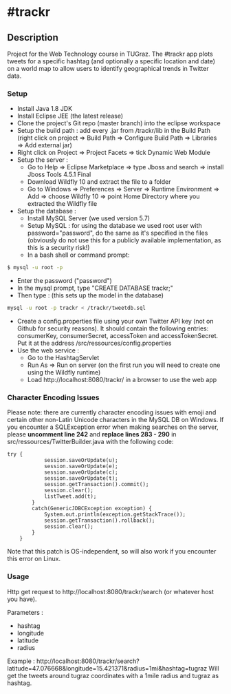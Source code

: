 # #trackr

## Description

Project for the Web Technology course in TUGraz.
The #trackr app plots tweets for a specific hashtag (and optionally a specific location and date) on a world map to allow users to identify geographical trends in Twitter data.

### Setup

* Install Java 1.8 JDK
* Install Eclipse JEE (the latest release)
* Clone the project's Git repo (master branch) into the eclipse workspace
* Setup the build path : add every .jar from /trackr/lib in the Build Path (right click on project => Build Path => Configure Build Path => Libraries => Add external jar)
* Right click on Project => Project Facets => tick Dynamic Web Module
* Setup the server :
  * Go to Help => Eclipse Marketplace => type Jboss and search => install Jboss Tools 4.5.1 Final
  * Download Wildfly 10 and extract the file to a folder
  * Go to Windows => Preferences => Server => Runtime Environment => Add => choose Wildfly 10 => point Home Directory where you extracted the Wildfly file
* Setup the database :
  * Install MySQL Server (we used version 5.7)
  * Setup MySQL : for using the database we used root user with password="password", do the same as it's specified in the files (obviously do not use this for a publicly available implementation, as this is a security risk!)
  * In a bash shell or command prompt:
```bash
$ mysql -u root -p
 ```
  * Enter the password ("password")
  * In the mysql prompt, type "CREATE DATABASE trackr;"
  * Then type : (this sets up the model in the database)
  ``` bash
  mysql -u root -p trackr < /trackr/tweetdb.sql
  ```
* Create a config.properties file using your own Twitter API key (not on Github for security reasons). It should contain the following entries: consumerKey, consumerSecret, accessToken and accessTokenSecret. Put it at the address /src/ressources/config.properties
* Use the web service :
  * Go to the HashtagServlet
  * Run As => Run on server (on the first run you will need to create one using the Wildfly runtime)
  * Load http://localhost:8080/trackr/ in a browser to use the web app

### Character Encoding Issues

Please note: there are currently character encoding issues with emoji and certain other non-Latin Unicode characters in the MySQL DB on Windows. If you encounter a SQLException error when making searches on the server, please **uncomment line 242** and **replace lines 283 - 290** in src/ressources/TwitterBuilder.java with the following code:

```
try {
			session.saveOrUpdate(u);
			session.saveOrUpdate(e);
			session.saveOrUpdate(c);
			session.saveOrUpdate(t);
			session.getTransaction().commit();
			session.clear();
			listTweet.add(t);
		}
		catch(GenericJDBCException exception) {
			System.out.println(exception.getStackTrace());
			session.getTransaction().rollback();
			session.clear();
		}
	}
```

Note that this patch is OS-independent, so will also work if you encounter this error on Linux.


### Usage

Http get request to http://localhost:8080/trackr/search (or whatever host you have).

Parameters :
* hashtag
* longitude
* latitude
* radius

Example : http://localhost:8080/trackr/search?latitude=47.076668&longitude=15.421371&radius=1mi&hashtag=tugraz
Will get the tweets around tugraz coordinates with a 1mile radius and tugraz as hashtag.
